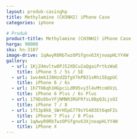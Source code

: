 ```yaml
---
layout: produk-casinghp
title: Methylamine (CH3NH2) iPhone Case
categories: iphone

# Produk
product-title: Methylamine (CH3NH2) iPhone Case
harga: 90000
sku: hn-3107
image-drive: 1qAwyR0RbTwzOPSfgnv63XjnoapHLYY4W
gallery:
  - url: 1KjZ4mvltw8PJ52XDCu2aQgaiPrtkzWaE
    title: iPhone 5 / 5s / SE
  - url: 1wv4mkIJ8HzdZDfgV7kPB31xRhi5EqpUC
    title: iPhone 6 / 6s
  - url: 1h7TH6qh1HGpciLdR95vy3l4vMtcmOVzL
    title: iPhone 6 Plus / 6s Plus
  - url: 179DzDbvYFjNMNR3RGFRfsL08pQ3LjsO2
    title: iPhone 7 / 8
  - url: 1f53p8k6_SWrH5pG779sYS483Et6qmFZs
    title: iPhone 7 Plus / 8 Plus
  - url: 1qAwyR0RbTwzOPSfgnv63XjnoapHLYY4W
    title: iPhone X
---
```

